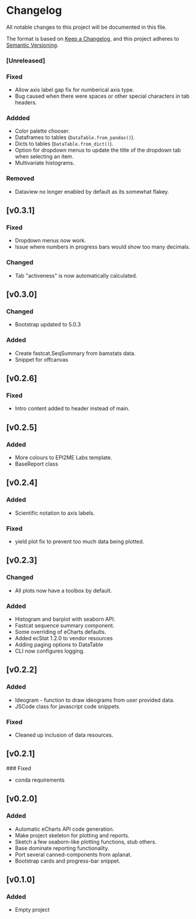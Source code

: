 # Changelog
All notable changes to this project will be documented in this file.

The format is based on [Keep a Changelog](https://keepachangelog.com/en/1.0.0/),
and this project adheres to [Semantic Versioning](https://semver.org/spec/v2.0.0.html).

### [Unreleased]
### Fixed
- Allow axis label gap fix for numberical axis type.
- Bug caused when there were spaces or other special characters in tab headers.
### Addded
- Color palette chooser.
- Dataframes to tables (`DataTable.from_pandas()`).
- Dicts to tables (`DataTable.from_dict()`).
- Option for dropdown menus to update the title of the dropdown tab when selecting an item.
- Multivariate histograms.
### Removed
- Dataview no longer enabled by default as its somewhat flakey.

## [v0.3.1]
### Fixed
- Dropdown menus now work.
- Issue where numbers in progress bars would show too many decimals.

### Changed
- Tab "activeness" is now automatically calculated.

## [v0.3.0]
### Changed
- Bootstrap updated to 5.0.3
### Added
- Create fastcat.SeqSummary from bamstats data.
- Snippet for offcanvas

## [v0.2.6]
### Fixed
- Intro content added to header instead of main.

## [v0.2.5]
### Added
- More colours to EPI2ME Labs template.
- BaseReport class

## [v0.2.4]
### Added
- Scientific notation to axis labels.
### Fixed
- yield plot fix to prevent too much data being plotted.

## [v0.2.3]
### Changed
- All plots now have a toolbox by default.
### Added
- Histogram and barplot with seaborn API.
- Fastcat sequence summary component.
- Some overriding of eCharts defaults.
- Added ecStat 1.2.0 to vendor resources
- Adding paging options to DataTable
- CLI now configures logging.

## [v0.2.2]
### Added
- Ideogram - function to draw ideograms from user provided data.
- JSCode class for javascript code snippets.
### Fixed
- Cleaned up inclusion of data resources.

## [v0.2.1]
### Fixed
- conda requirements

## [v0.2.0]
### Added
- Automatic eCharts API code generation.
- Make project skeleton for plotting and reports.
- Sketch a few seaborn-like plotting functions, stub others.
- Base dominate reporting functionality.
- Port several canned-components from aplanat.
- Bootstrap cards and progress-bar snippet.

## [v0.1.0]
### Added
- Empty project

